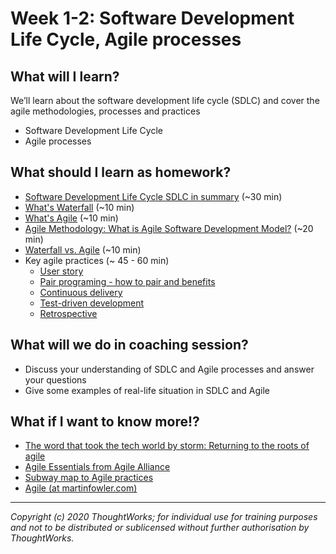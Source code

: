 # Week 1-2: Software Development Life Cycle, Agile processes 


## What will I learn?
We’ll learn about the software development life cycle (SDLC) and cover the agile methodologies, processes and practices

- Software Development Life Cycle
- Agile processes

## What should I learn as homework?

- [Software Development Life Cycle SDLC in summary](https://www.tutorialspoint.com/sdlc/sdlc_overview.htm) (~30 min)
- [What's Waterfall](https://www.youtube.com/watch?v=LxEmGNgqYJA) (~10 min)
- [What's Agile](https://www.youtube.com/watch?v=GzzkpAOxHXs) (~10 min)
- [Agile Methodology: What is Agile Software Development Model?](https://www.guru99.com/agile-scrum-extreme-testing.html) (~20 min)
- [Waterfall vs. Agile](https://www.guru99.com/waterfall-vs-agile.html) (~10 min)
- Key agile practices (~ 45 - 60 min)
  - [User story](https://martinfowler.com/bliki/UserStory.html)
  - [Pair programing - how to pair and benefits](https://martinfowler.com/articles/on-pair-programming.html#HowToPair)
  - [Continuous delivery](https://martinfowler.com/bliki/ContinuousDelivery.html)
  - [Test-driven development](https://martinfowler.com/bliki/TestDrivenDevelopment.html)
  - [Retrospective](https://www.agilealliance.org/glossary/heartbeatretro)

## What will we do in coaching session?

- Discuss your understanding of SDLC and Agile processes and answer your questions
- Give some examples of real-life situation in SDLC and Agile


## What if I want to know more!?
- [The word that took the tech world by storm: Returning to the roots of agile](https://www.thoughtworks.com/perspectives/edition1-agile-article)
- [Agile Essentials from Agile Alliance](https://www.agilealliance.org/agile-essentials/)
- [Subway map to Agile practices](https://www.agilealliance.org/agile101/subway-map-to-agile-practices/)
- [Agile (at martinfowler.com)](https://martinfowler.com/agile.html)

---

*Copyright (c) 2020 ThoughtWorks; for individual use for training purposes and not to be distributed or sublicensed without further authorisation by ThoughtWorks.*
